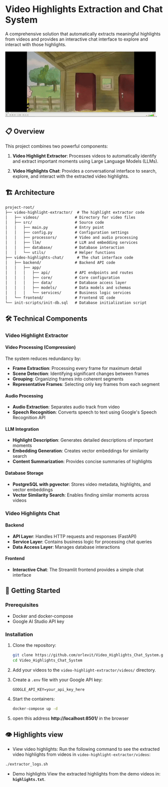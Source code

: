 # Video Highlights Extraction and Chat System

A comprehensive solution that automatically extracts meaningful highlights from videos and provides an interactive chat interface to explore and interact with those highlights.

![Video chat demo](images/demo.gif).


## 📋 Overview

This project combines two powerful components:

1. **Video Highlight Extractor**: Processes videos to automatically identify and extract important moments using Large Language Models (LLMs).

2. **Video Highlights Chat**: Provides a conversational interface to search, explore, and interact with the extracted video highlights.

## 🏗️ Architecture

```
project-root/
├── video-highlight-extractor/  # The highlight extractor code
│   ├── videos/                # Directory for video files
│   ├── src/                   # Source code
│   │   ├── main.py            # Entry point
│   │   ├── config.py          # Configuration settings
│   │   ├── processors/        # Video and audio processing
│   │   ├── llm/               # LLM and embedding services
│   │   ├── database/          # Database interaction
│   │   └── utils/             # Helper functions
├── video-highlights-chat/      # The chat interface code
│   ├── backend/               # Backend API code
│   │   ├── app/
│   │   │   ├── api/           # API endpoints and routes
│   │   │   ├── core/          # Core configuration
│   │   │   ├── data/          # Database access layer
│   │   │   ├── models/        # Data models and schemas
│   │   │   └── services/      # Business logic services
│   └── frontend/              # Frontend UI code
└── init-scripts/init-db.sql   # Database initialization script
```

## 🛠️ Technical Components

### Video Highlight Extractor

#### Video Processing (Compression)
The system reduces redundancy by:
- **Frame Extraction**: Processing every frame for maximum detail
- **Scene Detection**: Identifying significant changes between frames
- **Grouping**: Organizing frames into coherent segments
- **Representative Frames**: Selecting only key frames from each segment

#### Audio Processing
- **Audio Extraction**: Separates audio track from video
- **Speech Recognition**: Converts speech to text using Google's Speech Recognition API

#### LLM Integration
- **Highlight Description**: Generates detailed descriptions of important moments
- **Embedding Generation**: Creates vector embeddings for similarity search
- **Content Summarization**: Provides concise summaries of highlights

#### Database Storage
- **PostgreSQL with pgvector**: Stores video metadata, highlights, and vector embeddings
- **Vector Similarity Search**: Enables finding similar moments across videos

### Video Highlights Chat

#### Backend
- **API Layer**: Handles HTTP requests and responses (FastAPI)
- **Service Layer**: Contains business logic for processing chat queries
- **Data Access Layer**: Manages database interactions

#### Frontend
- **Interactive Chat**: The Streamlit frontend provides a simple chat interface 

## 🚀 Getting Started

### Prerequisites
- Docker and docker-compose
- Google AI Studio API key

### Installation

1. Clone the repository:
   ```bash
   git clone https://github.com/orlevit/Video_Highlights_Chat_System.git
   cd Video_Highlights_Chat_System
   ```

2. Add your videos to the `video-highlight-extractor/videos/` directory.

3. Create a `.env` file with your Google API key:
   ```
   GOOGLE_API_KEY=your_api_key_here
   ```

4. Start the containers:
   ```bash
   docker-compose up -d
   ```
5. open this address __http://localhost:8501/__ in the browser
   
## 👁️ Highlights view

- View video highlights: Run the following command to see the extracted video highlights from videos in `video-highlight-extractor/videos`:
```bash
./extractor_logs.sh
```
- Demo highlights
View the extracted highlights from the demo videos in: **`highlights.txt`**.
